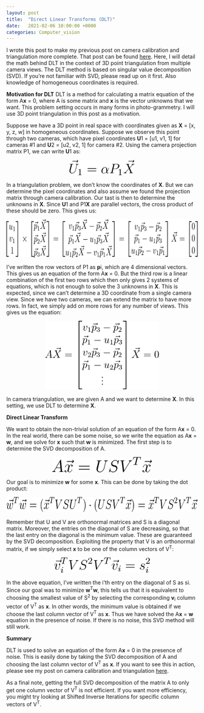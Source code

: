 ```yaml
---
layout: post
title:  "Direct Linear Transforms (DLT)"
date:   2021-02-06 10:00:00 +0000
categories: Computer_vision
---
```


I wrote this post to make my previous post on camera calibration and triangulation more complete. That post can be found [here](https://temugeb.github.io/opencv/python/2021/02/02/stereo-camera-calibration-and-triangulation.html). Here, I will detail the math behind DLT in the context of 3D point triangulation from multiple camera views. The DLT method is based on singular value decomposition (SVD). If you’re not familiar with SVD, please read up on it first. Also knowledge of homogeneous coordinates is required.

**Motivation for DLT**
DLT is a method for calculating a matrix equation of the form A**x** = 0, where A is some matrix and **x** is the vector unknowns that we want. This problem setting occurs in many forms in photo-grammetry. I will use 3D point triangulation in this post as a motivation.

Suppose we have a 3D point in real space with coordinates given as **X** = [x, y, z, w] in homogeneous coordinates. Suppose we observe this point through two cameras, which have pixel coordinates **U**1 = [u1, v1, 1] for cameras #1 and **U**2 = [u2, v2, 1] for camera #2. Using the camera projection matrix P1, we can write **U**1 as:

<p align="center">
  <img src="https://github.com/TemugeB/temugeb.github.io/blob/main/_posts/images/dlt/eq1.gif?raw=true" height = 40>
</p>

In a triangulation problem, we don’t know the coordinates of **X**. But we can determine the pixel coordinates and also assume we found the projection matrix through camera calibration. Our tast is then to determine the unknowns in **X**. Since **U**1 and P1**X** are parallel vectors, the cross product of these should be zero. This gives us:

<p align="center">
  <img src="https://github.com/TemugeB/temugeb.github.io/blob/main/_posts/images/dlt/eq2.gif?raw=true" height = 100>
</p>

I’ve written the row vectors of P1 as **p**i, which are 4 dimensional vectors. This gives us an equation of the form A**x** = 0. But the third row is a linear combination of the first two rows which then only gives 2 systems of equations, which is not enough to solve the 3 unknowns in **X**. This is expected, since we can’t determine a 3D coordinate from a single camera view. Since we have two cameras, we can extend the matrix to have more rows. In fact, we simply add on more rows for any number of views. This gives us the equation:

<p align="center">
  <img src="https://github.com/TemugeB/temugeb.github.io/blob/main/_posts/images/dlt/eq3.gif?raw=true" height = 180>
</p>

In camera triangulation, we are given A and we want to determine **X**. In this setting, we use DLT to determine **X**.

**Direct Linear Transform**

We want to obtain the non-trivial solution of an equation of the form A**x** = 0. In the real world, there can be some noise, so we write the equation as A**x** = **w**, and we solve for **x** such that **w** is minimized. The first step is to determine the SVD decomposition of A.

<p align="center">
  <img src="https://github.com/TemugeB/temugeb.github.io/blob/main/_posts/images/dlt/eq4.gif?raw=true" height = 40>
</p>

Our goal is to minimize **w** for some **x**. This can be done by taking the dot product:

<p align="center">
  <img src="https://github.com/TemugeB/temugeb.github.io/blob/main/_posts/images/dlt/eq5.gif?raw=true" height = 40>
</p>

Remember that U and V are orthonormal matrices and S is a diagonal matrix. Moreover, the entries on the diagonal of S are decreasing, so that the last entry on the diagonal is the minimum value. These are guaranteed by the SVD decomposition. Exploiting the property that V is an orthonormal matrix, if we simply select **x** to be one of the column vectors of V<sup>T</sup>:

<p align="center">
  <img src="https://github.com/TemugeB/temugeb.github.io/blob/main/_posts/images/dlt/eq6.gif?raw=true" height = 40>
</p>

In the above equation, I’ve written the i’th entry on the diagonal of S as si. Since our goal was to minimize **w**<sup>T</sup>**w**, this tells us that it is equivalent to choosing the smallest value of S<sup>2</sup> by selecting the corresponding **v**<sub>i</sub> column vector of V<sup>T</sup> as **x**. In other words, the minimum value is obtained if we choose the last column vector of V<sup>T</sup> as **x**. Thus we have solved the A**x** = **w** equation in the presence of noise. If there is no noise, this SVD method will still work.

**Summary**

DLT is used to solve an equation of the form A**x** = 0 in the presence of noise. This is easily done by taking the SVD decomposition of A and choosing the last column vector of V<sup>T</sup> as **x**. If you want to see this in action, please see my post on camera calibration and triangulation [here](https://temugeb.github.io/opencv/python/2021/02/02/stereo-camera-calibration-and-triangulation.html).

As a final note, getting the full SVD decomposition of the matrix A to only get one column vector of V<sup>T</sup> is not efficient. If you want more efficiency, you might try looking at Shifted Inverse Iterations for specific column vectors of V<sup>T</sup>.
